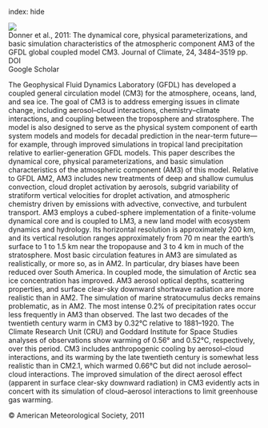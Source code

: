 index: hide

<div class="Citation">
    <div class="Citation-thumb CitationThumb-linked"  data-href="https://doi.org/10.1175/2011jcli3955.1">
      <img src="https://static.claimspace.cloud/climate-study-static/refs/thumbs/7/Donner_et_al_2011-thumb.png" />
    </div>

  <div class="Citation-body">
    <div class="Citation-text">Donner et al., 2011: The dynamical core, physical parameterizations, and basic simulation characteristics of the atmospheric component AM3 of the GFDL global coupled model CM3. <span class="Article-journal">Journal of Climate, </span><span class="Article-volume">24, </span>3484–3519 pp.</div>
    <div class="Citation-links">
      <div class="CitationLink" data-href="https://doi.org/10.1175/2011jcli3955.1">
        <div class="CitationLink-icon CitationLink-Doi"></div>
        <div class="CitationLink-text">DOI</div>
      </div>
      <div class="CitationLink" data-href="https://scholar.google.com/scholar?q=10.1175/2011jcli3955.1">
        <div class="CitationLink-icon CitationLink-Scholar"></div>
        <div class="CitationLink-text">Google Scholar</div>
      </div>
    </div>
  </div>
</div>

The Geophysical Fluid Dynamics Laboratory (GFDL) has developed a coupled general circulation model (CM3) for the atmosphere, oceans, land, and sea ice. The goal of CM3 is to address emerging issues in climate change, including aerosol–cloud interactions, chemistry–climate interactions, and coupling between the troposphere and stratosphere. The model is also designed to serve as the physical system component of earth system models and models for decadal prediction in the near-term future—for example, through improved simulations in tropical land precipitation relative to earlier-generation GFDL models. This paper describes the dynamical core, physical parameterizations, and basic simulation characteristics of the atmospheric component (AM3) of this model. Relative to GFDL AM2, AM3 includes new treatments of deep and shallow cumulus convection, cloud droplet activation by aerosols, subgrid variability of stratiform vertical velocities for droplet activation, and atmospheric chemistry driven by emissions with advective, convective, and turbulent transport. AM3 employs a cubed-sphere implementation of a finite-volume dynamical core and is coupled to LM3, a new land model with ecosystem dynamics and hydrology. Its horizontal resolution is approximately 200 km, and its vertical resolution ranges approximately from 70 m near the earth’s surface to 1 to 1.5 km near the tropopause and 3 to 4 km in much of the stratosphere. Most basic circulation features in AM3 are simulated as realistically, or more so, as in AM2. In particular, dry biases have been reduced over South America. In coupled mode, the simulation of Arctic sea ice concentration has improved. AM3 aerosol optical depths, scattering properties, and surface clear-sky downward shortwave radiation are more realistic than in AM2. The simulation of marine stratocumulus decks remains problematic, as in AM2. The most intense 0.2% of precipitation rates occur less frequently in AM3 than observed. The last two decades of the twentieth century warm in CM3 by 0.32°C relative to 1881–1920. The Climate Research Unit (CRU) and Goddard Institute for Space Studies analyses of observations show warming of 0.56° and 0.52°C, respectively, over this period. CM3 includes anthropogenic cooling by aerosol–cloud interactions, and its warming by the late twentieth century is somewhat less realistic than in CM2.1, which warmed 0.66°C but did not include aerosol–cloud interactions. The improved simulation of the direct aerosol effect (apparent in surface clear-sky downward radiation) in CM3 evidently acts in concert with its simulation of cloud–aerosol interactions to limit greenhouse gas warming.

<div class="Citation-copy">
&copy; American Meteorological Society, 2011
</div>